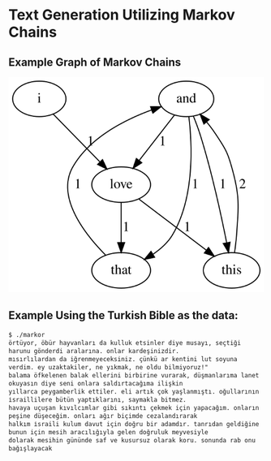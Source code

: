# Text Generation Utilizing Markov Chains


## Example Graph of Markov Chains
![](./graph.svg)


## Example Using the Turkish Bible as the data:
```
$ ./markor
örtüyor, öbür hayvanları da kulluk etsinler diye musayı, seçtiği harunu gönderdi aralarına. onlar kardeşinizdir.
mısırlılardan da iğrenmeyeceksiniz. çünkü ar kentini lut soyuna verdim. ey uzaktakiler, ne yıkmak, ne oldu bilmiyoruz!"
balama öfkelenen balak ellerini birbirine vurarak, düşmanlarıma lanet okuyasın diye seni onlara saldırtacağıma ilişkin
yıllarca peygamberlik ettiler. eli artık çok yaşlanmıştı. oğullarının i̇sraillilere bütün yaptıklarını, saymakla bitmez.
havaya uçuşan kıvılcımlar gibi sıkıntı çekmek için yapacağım. onların peşine düşeceğim. onları ağır biçimde cezalandırarak
halkım i̇sraili kulum davut için doğru bir adamdır. tanrıdan geldiğine bunun için mesih aracılığıyla gelen doğruluk meyvesiyle
dolarak mesihin gününde saf ve kusursuz olarak koru. sonunda rab onu bağışlayacak
```
